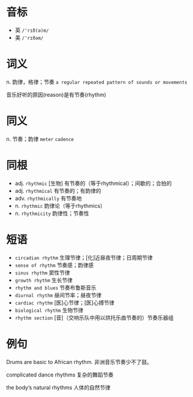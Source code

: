 # 音标

- 英 `/'rɪð(ə)m/`
- 美 `/'rɪðəm/`

# 词义

n. 韵律，格律；节奏
`a regular repeated pattern of sounds or movements`



音乐好听的原因(reason)是有节奏(rhythm)

# 同义

n. 节奏；韵律
`meter` `cadence`

# 同根

- adj. `rhythmic` [生物] 有节奏的（等于rhythmical）；间歇的；合拍的
- adj. `rhythmical` 有节奏的；有韵律的
- adv. `rhythmically` 有节奏地
- n. `rhythmic` 韵律论（等于rhythmics）
- n. `rhythmicity` 韵律性；节奏性

# 短语

- `circadian rhythm` 生理节律；[化]近昼夜节律；日周期节律
- `sense of rhythm` 节奏感；韵律感
- `sinus rhythm` 窦性节律
- `growth rhythm` 生长节律
- `rhythm and blues` 节奏布鲁斯音乐
- `diurnal rhythm` 昼间节率；昼夜节律
- `cardiac rhythm` [医]心节律；[医]心搏节律
- `biological rhythm` 生物节律
- `rhythm section` [音]（交响乐队中用以烘托乐曲节奏的）节奏乐器组

# 例句

Drums are basic to African rhythm.
非洲音乐节奏少不了鼓。

complicated dance rhythms
复杂的舞蹈节奏

the body’s natural rhythms
人体的自然节律


